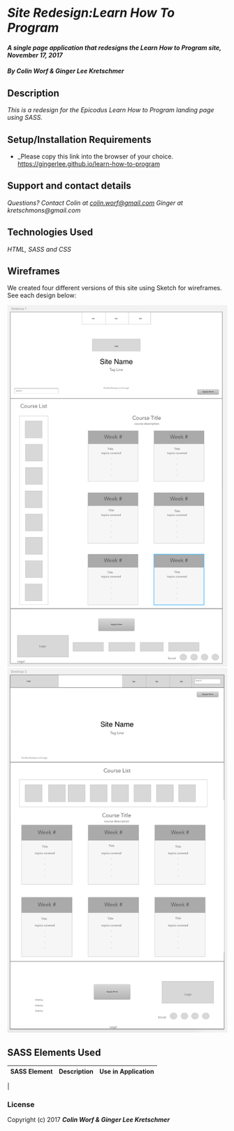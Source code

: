 # _Site Redesign:Learn How To Program_

#### _A single page application that redesigns the Learn How to Program site, November 17, 2017_

#### _By **Colin Worf & Ginger Lee Kretschmer**_

## Description

_This is a redesign for the Epicodus Learn How to Program landing page using SASS._

## Setup/Installation Requirements

* _Please copy this link into the browser of your choice. https://gingerlee.github.io/learn-how-to-program


## Support and contact details

_Questions? Contact Colin at colin.worf@gmail.com Ginger at kretschmons@gmail.com_

## Technologies Used

_HTML, SASS and CSS_

## Wireframes
We created four different versions of this site using Sketch for wireframes. See each design below:

![Wireframe 1 Desktop](desktop1.png) ![Wireframe 2 Desktop](desktop2.png) 

## SASS Elements Used

| SASS Element   |      Description      |  Use in Application |
|----------|-------------|------|
|

### License

Copyright (c) 2017 **_Colin Worf & Ginger Lee Kretschmer_**
